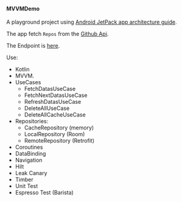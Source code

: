 #### MVVMDemo

A playground project using [Android JetPack app architecture guide](https://developer.android.com/jetpack/guide).

The app fetch `Repos` from the [Github Api](https://api.github.com/).

The Endpoint is [here](https://api.github.com/search/repositories?sort=stars&q=Kotlin:name,description&page=1).


Use:
- Kotlin
- MVVM.
- UseCases
  - FetchDatasUseCase
  - FetchNextDatasUseCase
  - RefreshDatasUseCase
  - DeleteAllUseCase
  - DeleteAllCacheUseCase
- Repositories:
  - CacheRepository (memory)
  - LocalRepository (Room)
  - RemoteRepository (Retrofit)
- Coroutines
- DataBinding
- Navigation
- Hilt
- Leak Canary
- Timber
- Unit Test
- Espresso Test (Barista)
